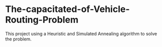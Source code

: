 # The-capacitated-of-Vehicle-Routing-Problem
This project using a Heuristic and Simulated Annealing algorithm to solve the problem.
